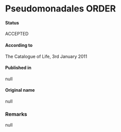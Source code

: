 Pseudomonadales ORDER
=======

#### Status
ACCEPTED

#### According to
The Catalogue of Life, 3rd January 2011

#### Published in
null

#### Original name
null

### Remarks
null